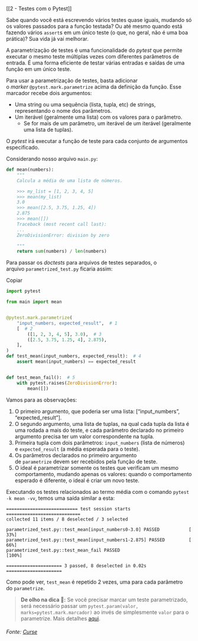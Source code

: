 [[2 - Testes com o Pytest]]

Sabe quando você está escrevendo vários testes quase iguais, mudando só os valores passados para a função testada? Ou até mesmo quando está fazendo vários `assert`s em um único teste (o que, no geral, não é uma boa prática)? Sua vida já vai melhorar.

A parametrização de testes é uma funcionalidade do _pytest_ que permite executar o mesmo teste múltiplas vezes com diferentes parâmetros de entrada. É uma forma eficiente de testar várias entradas e saídas de uma função em um único teste.

Para usar a parametrização de testes, basta adicionar o _marker_ `@pytest.mark.parametrize` acima da definição da função. Esse marcador recebe dois argumentos:

- Uma string ou uma sequência (lista, tupla, etc) de strings, representando o nome dos parâmetros.
- Um iterável (geralmente uma lista) com os valores para o parâmetro.
    - Se for mais de um parâmetro, um iterável de um iterável (geralmente uma lista de tuplas).

O _pytest_ irá executar a função de teste para cada conjunto de argumentos especificado.

Considerando nosso arquivo `main.py`:

```python
def mean(numbers):
    """
    Calcula a média de uma lista de números.

    >>> my_list = [1, 2, 3, 4, 5]
    >>> mean(my_list)
    3.0
    >>> mean([2.5, 3.75, 1.25, 4])
    2.875
    >>> mean([])
    Traceback (most recent call last):
    ...
    ZeroDivisionError: division by zero

    """
    return sum(numbers) / len(numbers)

```

Para passar os _doctests_ para arquivos de testes separados, o arquivo `parametrized_test.py` ficaria assim:

Copiar

```python
import pytest

from main import mean


@pytest.mark.parametrize(
    "input_numbers, expected_result",  # 1
    [  # 2
        ([1, 2, 3, 4, 5], 3.0),  # 3
        ([2.5, 3.75, 1.25, 4], 2.875),
    ],
)
def test_mean(input_numbers, expected_result):  # 4
    assert mean(input_numbers) == expected_result


def test_mean_fail():  # 5
    with pytest.raises(ZeroDivisionError):
        mean([])

```

Vamos para as observações:

1. O primeiro argumento, que poderia ser uma lista: [“input_numbers”, “expected_result”].
2. O segundo argumento, uma lista de tuplas, na qual cada tupla da lista é uma rodada a mais do teste, e cada parâmetro declarado no primeiro argumento precisa ter um valor correspondente na tupla.
3. Primeira tupla com dois parâmetros: `input_numbers` (lista de números) e `expected_result` (a média esperada para o teste).
4. Os parâmetros declarados no primeiro argumento de `parametrize` devem ser recebidos pela função de teste.
5. O ideal é parametrizar somente os testes que verificam um mesmo comportamento, mudando apenas os valores: quando o comportamento esperado é diferente, o ideal é criar um novo teste.

Executando os testes relacionados ao termo média com o comando `pytest -k mean -vv`, temos uma saída similar a esta:


```text
=========================== test session starts ============================
collected 11 items / 8 deselected / 3 selected                             

parametrized_test.py::test_mean[input_numbers0-3.0] PASSED           [ 33%]
parametrized_test.py::test_mean[input_numbers1-2.875] PASSED         [ 66%]
parametrized_test.py::test_mean_fail PASSED                          [100%]

===================== 3 passed, 8 deselected in 0.02s =====================
```

Como pode ver, `test_mean` é repetido 2 vezes, uma para cada parâmetro do `parametrize`.

> **De olho na dica 👀:** Se você precisar marcar um teste parametrizado, será necessário passar um `pytest.param(valor, marks=pytest.mark.marcador)` ao invés de simplesmente `valor` para o parametrize. Mais detalhes [aqui](https://docs.pytest.org/en/7.1.x/example/parametrize.html#set-marks-or-test-id-for-individual-parametrized-test).

###### Fonte: [Curse](https://app.betrybe.com/learn/course/5e938f69-6e32-43b3-9685-c936530fd326/module/3d93d491-e3ed-409f-bdb6-3a5dcd11f8d2/section/18498288-db33-45a4-9189-b7a282d99538/day/eeb316f5-4729-427e-960b-1397a647e5d7/lesson/25b71cdf-96f9-48a3-8438-1d0288aeb376)
